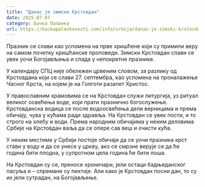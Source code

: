```yaml
---
title: "Данас је зимски Крстовдан"
date: 2025-07-07
category: Бачка Паланка
url: https://backapalankavesti.com/info/srbija/danas-je-zimski-krstovdan-2-w/
---
```


Празник се слави као успомена на прве хришћене који су примили веру на самом почетку хришћанске проповеди. Зимски Крстовдан слави се увек уочи Богојављења и спада у непокретне празнике.

У календару СПЦ није обележен црвеним словом, за разлику од Крстовдана који се слави 27. септембра, као успомена на проналажење Часног Крста, на којем је на Голготи разапет Христос.

У православним храмовима се на Крстовдан служи литургија, уз ритуал великог освећења воде, који прати празнично богослужење. Крстовданска водица се после водоосвећења дели верницима и према обичају, чува у кућама ради здравља. На Крстовдан се увек пости, и то строго на хлебу и води. Према народним обичајима у неким деловима Србије на Крстовдан ваља да се опере сав веш и очисти кућа.

У неким местима у Србији постоје обичаји да се уочи празника крст стави у воду и да се унесе у цркву, ако се смрзне верује се да ће година бити плодна, у супротном цела година ће бити лоша.

На Крстовдан су се, преносе хроничари, јели остаци бадњеданског пасуља и – спремане су пихтије. Али како је Крстовдан посни дан, то су их јели сутрадан, на Богојављење.
